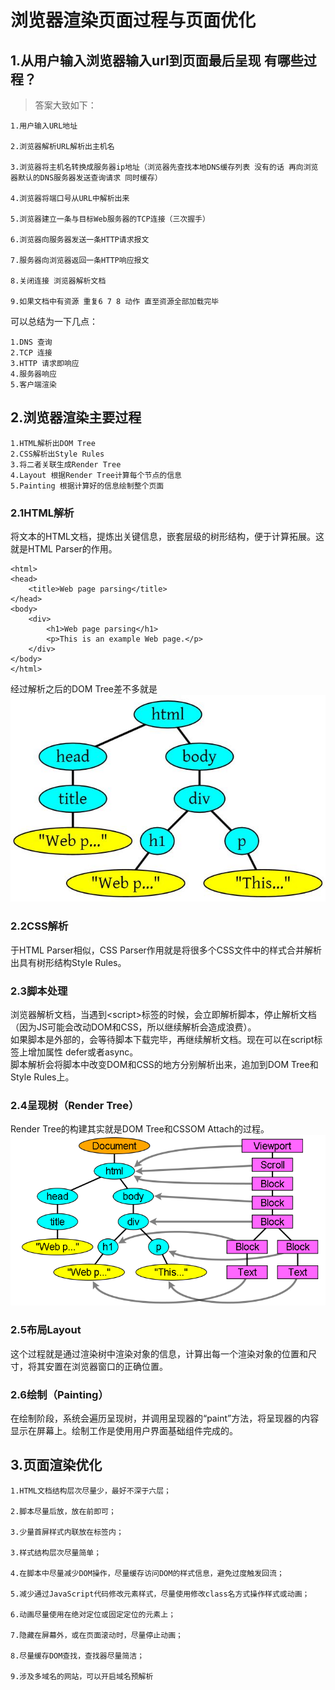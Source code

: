 # 浏览器渲染页面过程与页面优化
## 1.从用户输入浏览器输入url到页面最后呈现 有哪些过程？
> 答案大致如下：

    1.用户输入URL地址  

    2.浏览器解析URL解析出主机名

    3.浏览器将主机名转换成服务器ip地址（浏览器先查找本地DNS缓存列表 没有的话 再向浏览器默认的DNS服务器发送查询请求 同时缓存）

    4.浏览器将端口号从URL中解析出来

    5.浏览器建立一条与目标Web服务器的TCP连接（三次握手）

    6.浏览器向服务器发送一条HTTP请求报文

    7.服务器向浏览器返回一条HTTP响应报文

    8.关闭连接 浏览器解析文档

    9.如果文档中有资源 重复6 7 8 动作 直至资源全部加载完毕  
可以总结为一下几点：
```
1.DNS 查询
2.TCP 连接
3.HTTP 请求即响应
4.服务器响应
5.客户端渲染
```
## 2.浏览器渲染主要过程
    1.HTML解析出DOM Tree
    2.CSS解析出Style Rules
    3.将二者关联生成Render Tree
    4.Layout 根据Render Tree计算每个节点的信息
    5.Painting 根据计算好的信息绘制整个页面
### 2.1HTML解析
将文本的HTML文档，提炼出关键信息，嵌套层级的树形结构，便于计算拓展。这就是HTML Parser的作用。
```
<html>
<head>
    <title>Web page parsing</title>
</head>
<body>
    <div>
        <h1>Web page parsing</h1>
        <p>This is an example Web page.</p>
    </div>
</body>
</html>
```
经过解析之后的DOM Tree差不多就是  
![](html解析.png)
### 2.2CSS解析
于HTML Parser相似，CSS Parser作用就是将很多个CSS文件中的样式合并解析出具有树形结构Style Rules。
### 2.3脚本处理
浏览器解析文档，当遇到\<script>标签的时候，会立即解析脚本，停止解析文档（因为JS可能会改动DOM和CSS，所以继续解析会造成浪费）。  
如果脚本是外部的，会等待脚本下载完毕，再继续解析文档。现在可以在script标签上增加属性 defer或者async。  
脚本解析会将脚本中改变DOM和CSS的地方分别解析出来，追加到DOM Tree和Style Rules上。
### 2.4呈现树（Render Tree）
Render Tree的构建其实就是DOM Tree和CSSOM Attach的过程。  
![](呈现树.png)
### 2.5布局Layout
这个过程就是通过渲染树中渲染对象的信息，计算出每一个渲染对象的位置和尺寸，将其安置在浏览器窗口的正确位置。
### 2.6绘制（Painting）
在绘制阶段，系统会遍历呈现树，并调用呈现器的“paint”方法，将呈现器的内容显示在屏幕上。绘制工作是使用用户界面基础组件完成的。
## 3.页面渲染优化
    1.HTML文档结构层次尽量少，最好不深于六层；

    2.脚本尽量后放，放在前即可；

    3.少量首屏样式内联放在标签内；

    3.样式结构层次尽量简单；

    4.在脚本中尽量减少DOM操作，尽量缓存访问DOM的样式信息，避免过度触发回流；

    5.减少通过JavaScript代码修改元素样式，尽量使用修改class名方式操作样式或动画；

    6.动画尽量使用在绝对定位或固定定位的元素上；

    7.隐藏在屏幕外，或在页面滚动时，尽量停止动画；

    8.尽量缓存DOM查找，查找器尽量简洁；

    9.涉及多域名的网站，可以开启域名预解析